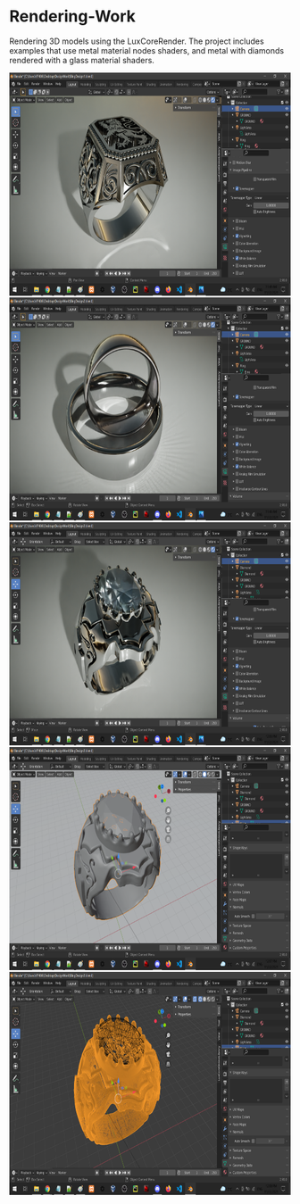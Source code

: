 # Rendering-Work
Rendering 3D models using the LuxCoreRender. The project includes examples that use metal material nodes shaders, and metal with diamonds rendered with a glass material shaders.

<img src="GithubImages/Dark/ring1.png"  height="400" />
<img src="GithubImages/Dark/ring2.png"  height="400" />
<img src="GithubImages/Dark/ring3.png"  height="400" />
<img src="GithubImages/Dark/ring4.png"  height="400" />
<img src="GithubImages/Dark/ring5.png"  height="400" />
